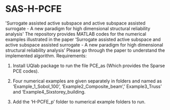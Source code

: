 # SAS-H-PCFE
'Surrogate assisted active subspace and active subspace assisted surrogate - A new paradigm for high dimensional structural reliability analysis'
The repository provides MATLAB codes for the numerical examples illustrated in the paper ‘Surrogate assisted active subspace and active subspace assisted surrogate - A new paradigm for high dimensional structural reliability analysis’
Please go through the paper to understand the implemented algorithm.
Requirements:

1. Install UQlab package to run the file PCE_as (Which provides the Sparse PCE codes).

2. Four numerical examples are given separately in folders and named as
   ‘Example_1_Sobol_100’, ‘Example2_Composite_beam’,’ Example3_Truss’ and ‘Example4_Sixstorey_building.

3. Add the ‘H-PCFE_p’ folder to numerical example folders to run.

